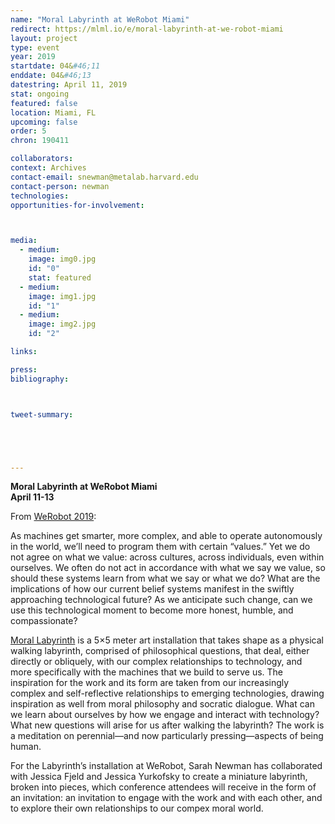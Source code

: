 ```yaml
---
name: "Moral Labyrinth at WeRobot Miami"
redirect: https://mlml.io/e/moral-labyrinth-at-we-robot-miami
layout: project
type: event
year: 2019
startdate: 04&#46;11
enddate: 04&#46;13
datestring: April 11, 2019
stat: ongoing
featured: false
location: Miami, FL
upcoming: false
order: 5
chron: 190411

collaborators:
context: Archives
contact-email: snewman@metalab.harvard.edu
contact-person: newman
technologies: 
opportunities-for-involvement:



media:
  - medium:
    image: img0.jpg
    id: "0"
    stat: featured
  - medium:
    image: img1.jpg
    id: "1"
  - medium:
    image: img2.jpg
    id: "2"

links:

press:
bibliography:



tweet-summary:





---
```

**Moral Labyrinth at WeRobot Miami**<br />
**April 11-13**

From <a href="https://robots.law.miami.edu/2019/special-art-installation/">WeRobot 2019</a>:

As machines get smarter, more complex, and able to operate autonomously in the world, we’ll need to program them with certain “values.” Yet we do not agree on what we value: across cultures, across individuals, even within  ourselves. We often do not act in accordance with what we say we value, so should these systems learn from what we say or what we do? What are the implications of how our current belief systems manifest in the swiftly approaching technological future? As we  anticipate such change, can we use this technological moment to become more honest, humble, and compassionate?


<a href="../morallabyrinth">Moral Labyrinth</a> is a 5×5 meter art installation that takes shape as a physical walking labyrinth, comprised of philosophical questions, that deal, either directly or obliquely, with our complex relationships to technology, and more specifically with the machines that we build to serve us. The inspiration for the work and its form are taken from our increasingly complex and self-reflective relationships to emerging technologies, drawing inspiration as well from moral philosophy and socratic dialogue. What can we learn about ourselves by how we engage and interact with technology? What new questions will arise for us after walking the labyrinth? The work is a meditation on perennial—and now particularly pressing—aspects of being human.

For the Labyrinth’s installation at WeRobot, Sarah Newman has collaborated with Jessica Fjeld and Jessica Yurkofsky to create a miniature labyrinth, broken into pieces, which conference attendees will receive in the form of an invitation: an invitation to engage with the work and with each other, and to explore their own relationships to our compex moral world.

